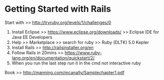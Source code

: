 Getting Started with Rails
=========

Start with >> http://tryruby.org/levels/1/challenges/0

1. Install Eclipse >> https://www.eclipse.org/downloads/ >> Eclipse IDE for Java EE Developers
2. Help >> Marketplace >> search for ruby >> Ruby (DLTK) 5.0 Kepler
3. Install Rails >> http://railsinstaller.org/en
4. Follow Rails in 20mins >> https://www.ruby-lang.org/en/documentation/quickstart/2/ 
5. When you run the last step run it in the cmd not interactive ruby

Book >> http://manning.com/mcanally/Samplechapter1.pdf
